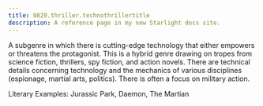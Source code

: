 ```yaml
---
title: 0829.thriller.technothrillertitle
description: A reference page in my new Starlight docs site.
---
```

A subgenre in which there is cutting-edge technology that either empowers 
or threatens the protagonist. 
This is a hybrid genre drawing on tropes from science fiction, 
thrillers, spy fiction, and action novels. 
There are technical details concerning technology and the mechanics of various disciplines 
(espionage, martial arts, politics). 
There is often a focus on military action. 

Literary Examples: Jurassic Park, Daemon, The Martian
